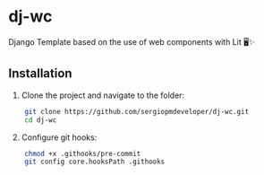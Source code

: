 # dj-wc

Django Template based on the use of web components with Lit 🖥️✨

## Installation

1. Clone the project and navigate to the folder:
```bash
    git clone https://github.com/sergiopmdeveloper/dj-wc.git
    cd dj-wc
```

2. Configure git hooks:
```bash
    chmod +x .githooks/pre-commit
    git config core.hooksPath .githooks
```

